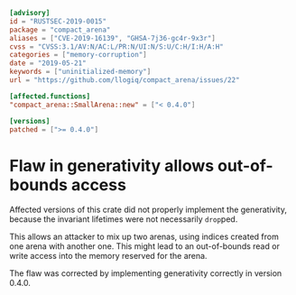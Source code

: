 ```toml
[advisory]
id = "RUSTSEC-2019-0015"
package = "compact_arena"
aliases = ["CVE-2019-16139", "GHSA-7j36-gc4r-9x3r"]
cvss = "CVSS:3.1/AV:N/AC:L/PR:N/UI:N/S:U/C:H/I:H/A:H"
categories = ["memory-corruption"]
date = "2019-05-21"
keywords = ["uninitialized-memory"]
url = "https://github.com/llogiq/compact_arena/issues/22"

[affected.functions]
"compact_arena::SmallArena::new" = ["< 0.4.0"]

[versions]
patched = [">= 0.4.0"]
```

# Flaw in generativity allows out-of-bounds access

Affected versions of this crate did not properly implement the generativity,
because the invariant lifetimes were not necessarily `drop`ped.

This allows an attacker to mix up two arenas, using indices created from one
arena with another one. This might lead to an out-of-bounds read or write
access into the memory reserved for the arena.

The flaw was corrected by implementing generativity correctly in version 0.4.0.
